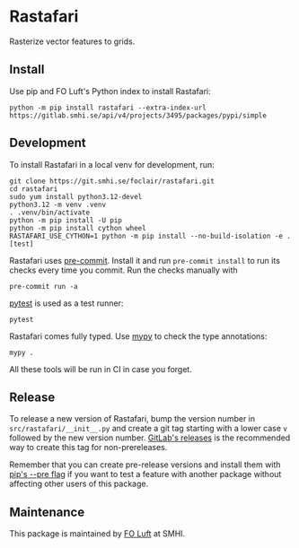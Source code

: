 # Rastafari

Rasterize vector features to grids.


## Install

Use pip and FO Luft's Python index to install Rastafari:

```console
python -m pip install rastafari --extra-index-url https://gitlab.smhi.se/api/v4/projects/3495/packages/pypi/simple
```


## Development

To install Rastafari in a local venv for development, run:
```console
git clone https://git.smhi.se/foclair/rastafari.git
cd rastafari
sudo yum install python3.12-devel
python3.12 -m venv .venv
. .venv/bin/activate
python -m pip install -U pip
python -m pip install cython wheel
RASTAFARI_USE_CYTHON=1 python -m pip install --no-build-isolation -e .[test]
```

Rastafari uses [pre-commit][].  Install it and run `pre-commit
install` to run its checks every time you commit.  Run the checks
manually with

```console
pre-commit run -a
```

[pytest][] is used as a test runner:

```console
pytest
```

Rastafari comes fully typed.  Use [mypy][] to check the type annotations:

```console
mypy .
```

All these tools will be run in CI in case you forget.

[mypy]: https://www.mypy-lang.org/
[pre-commit]: https://pre-commit.com/
[pytest]: https://pytest.org/
[pip-tools]: https://github.com/jazzband/pip-tools/


## Release

To release a new version of Rastafari, bump the version number in
`src/rastafari/__init__.py` and create a git tag starting with a lower
case `v` followed by the new version number.  [GitLab's
releases][gitlab-release] is the recommended way to create this tag
for non-prereleases.

Remember that you can create pre-release versions and install them
with [pip's --pre flag][pip-pre] if you want to test a feature with
another package without affecting other users of this package.

[gitlab-release]: https://git.smhi.se/foclair/rastafari/-/releases
[pip-pre]: https://pip.pypa.io/en/stable/cli/pip_install/#pre-release-versions


## Maintenance

This package is maintained by [FO Luft][] at SMHI.

[FO Luft]: mailto:foluftadmin@smhi.se
